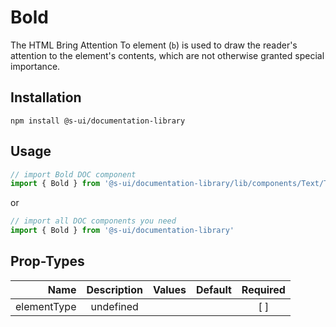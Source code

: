# Bold
The HTML Bring Attention To element (`b`) is used to draw the reader&#39;s attention to the element&#39;s contents, which are not otherwise granted special importance.

## Installation
`npm install @s-ui/documentation-library`

## Usage

```js
// import Bold DOC component
import { Bold } from '@s-ui/documentation-library/lib/components/Text/Text.js'
```

or

```js
// import all DOC components you need
import { Bold } from '@s-ui/documentation-library'
```

## Prop-Types

| Name | Description | Values  | Default | Required |
| ---: |:---:| ---:| ---: |:---: |
| elementType | undefined | | |  [ ]  |
